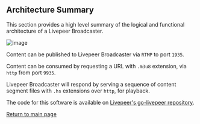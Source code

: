 ## Architecture Summary

This section provides a high level summary of the logical and functional architecture of a Livepeer Broadcaster.

![image](https://github.com/videoDAC/livepeer-broadcaster/assets/2212651/ffec2376-420b-4353-87a5-3cd9612229aa)

Content can be published to Livepeer Broadcaster via `RTMP` to port `1935`.

Content can be consumed by requesting a URL with `.m3u8` extension, via `http` from port `9935`.

Livepeer Broadcaster will respond by serving a sequence of content segment files with `.hs` extensions over `http`, for playback.

The code for this software is available on [Livepeer's go-livepeer repository](https://github.com/livepeer/go-livepeer).

[Return to main page](./README.md#next-steps)
